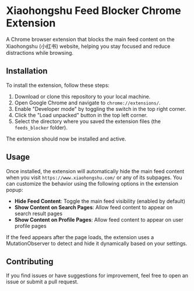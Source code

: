 # Xiaohongshu Feed Blocker Chrome Extension

A Chrome browser extension that blocks the main feed content on the Xiaohongshu (小红书) website, helping you stay focused and reduce distractions while browsing.

## Installation

To install the extension, follow these steps:

1.  Download or clone this repository to your local machine.
2.  Open Google Chrome and navigate to `chrome://extensions/`.
3.  Enable "Developer mode" by toggling the switch in the top right corner.
4.  Click the "Load unpacked" button in the top left corner.
5.  Select the directory where you saved the extension files (the `feeds_blocker` folder).

The extension should now be installed and active.

## Usage

Once installed, the extension will automatically hide the main feed content when you visit `https://www.xiaohongshu.com/` or any of its subpages. You can customize the behavior using the following options in the extension popup:

- **Hide Feed Content**: Toggle the main feed visibility (enabled by default)
- **Show Content on Search Pages**: Allow feed content to appear on search result pages
- **Show Content on Profile Pages**: Allow feed content to appear on user profile pages

If the feed appears after the page loads, the extension uses a MutationObserver to detect and hide it dynamically based on your settings.

## Contributing

If you find issues or have suggestions for improvement, feel free to open an issue or submit a pull request.